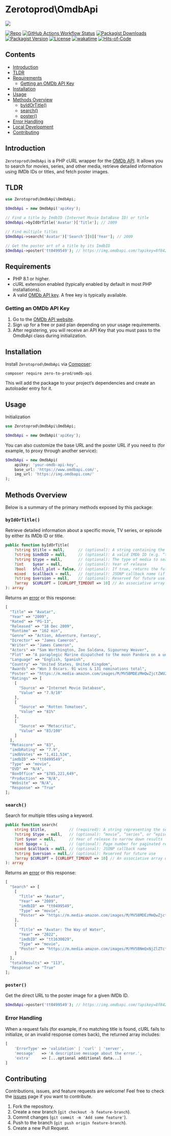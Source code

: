 # Zerotoprod\OmdbApi

![](art/logo.png)

[![Repo](https://img.shields.io/badge/github-gray?logo=github)](https://github.com/zero-to-prod/omdb-api)
[![GitHub Actions Workflow Status](https://img.shields.io/github/actions/workflow/status/zero-to-prod/omdb-api/test.yml?label=tests)](https://github.com/zero-to-prod/omdb-api/actions)
[![Packagist Downloads](https://img.shields.io/packagist/dt/zero-to-prod/omdb-api?color=blue)](https://packagist.org/packages/zero-to-prod/omdb-api/stats)
[![Packagist Version](https://img.shields.io/packagist/v/zero-to-prod/omdb-api?color=f28d1a)](https://packagist.org/packages/zero-to-prod/omdb-api)
[![License](https://img.shields.io/packagist/l/zero-to-prod/omdb-api?color=red)](https://github.com/zero-to-prod/omdb-api/blob/main/LICENSE.md)
[![wakatime](https://wakatime.com/badge/github/zero-to-prod/omdb-api.svg)](https://wakatime.com/badge/github/zero-to-prod/omdb-api)
[![Hits-of-Code](https://hitsofcode.com/github/zero-to-prod/omdb-api?branch=main)](https://hitsofcode.com/github/zero-to-prod/omdb-api/view?branch=main)

## Contents

- [Introduction](#introduction)
- [TLDR](#tldr)
- [Requirements](#requirements)
    - [Getting an OMDb API Key](#getting-an-omdb-api-key)
- [Installation](#installation)
- [Usage](#usage)
- [Methods Overview](#methods-overview)
    - [byIdOrTitle()](#byidortitle)
    - [search()](#search)
    - [poster()](#poster)
- [Error Handling](#error-handling)
- [Local Development](./LOCAL_DEVELOPMENT.md)
- [Contributing](#contributing)

## Introduction

`Zerotoprod\OmdbApi` is a PHP cURL wrapper for the [OMDb API](https://www.omdbapi.com/).
It allows you to search for movies, series, and other media, retrieve detailed information using IMDb IDs or titles, and fetch poster images.

## TLDR

```php
use Zerotoprod\OmdbApi\OmdbApi;

$OmdbApi = new OmdbApi('apiKey');

// Find a title by ImdbID (Internet Movie DataBase ID) or title
$OmdbApi->byIdOrTitle('Avatar')['Title']; // 2009

// Find multiple titles
$OmdbApi->search('Avatar')['Search'][0]['Year']; // 2009

// Get the poster art of a title by its ImdbID
$OmdbApi->poster('tt0499549'); // https://img.omdbapi.com/?apikey=8f8423aa&i=tt0499549
```

## Requirements

- PHP 8.1 or higher.
- cURL extension enabled (typically enabled by default in most PHP installations).
- A valid [OMDb API key](https://www.omdbapi.com/apikey.aspx). A free key is typically available.

### Getting an OMDb API Key

1. Go to the [OMDb API website](https://www.omdbapi.com/apikey.aspx).
2. Sign up for a free or paid plan depending on your usage requirements.
3. After registering, you will receive an API Key that you must pass to the OmdbApi class during initialization.

## Installation

Install `Zerotoprod\OmdbApi` via [Composer](https://getcomposer.org/):

```shell
composer require zero-to-prod/omdb-api
```

This will add the package to your project’s dependencies and create an autoloader entry for it.

## Usage

Initialization

```php
use Zerotoprod\OmdbApi\OmdbApi;

$OmdbApi = new OmdbApi('apiKey');
```

You can also customize the base URL and the poster URL if you need to (for example, to proxy through another service):

```php
$OmdbApi = new OmdbApi(
    apikey: 'your-omdb-api-key',
    base_url: 'https://www.omdbapi.com/',
    img_url: 'https://img.omdbapi.com/'
);
```

## Methods Overview

Below is a summary of the primary methods exposed by this package:

### `byIdOrTitle()`

Retrieve detailed information about a specific movie, TV series, or episode by either its IMDb ID or title.

```php
public function byIdOrTitle(
    ?string $title = null,      // (optional): A string containing the title to look up (e.g. “Avatar”)
    ?string $imdbID = null,     // (optional): A valid IMDb ID (e.g. “tt1285016”)
    ?string $type = null,       // (optional): The type of media to search for. Acceptable values are “movie”, “series”, "game", or “episode”.
    ?int    $year = null,       // (optional): Year of release
    ?bool   $full_plot = false, // (optional): If true, returns the full plot instead of a short summary
    mixed   $callback = null,   // (optional): JSONP callback name (if needed).
    ?string $version = null,    // (optional): Reserved for future use.
    ?array  $CURLOPT = [CURLOPT_TIMEOUT => 10] // An associative array of [cURL options](https://www.php.net/manual/en/function.curl-setopt.php). Defaults to [CURLOPT_TIMEOUT => 10].
): array
```

Returns an [error](#error-handling) or this response:

```php
[
  "Title" => "Avatar",
  "Year" => "2009",
  "Rated" => "PG-13",
  "Released" => "18 Dec 2009",
  "Runtime" => "162 min",
  "Genre" => "Action, Adventure, Fantasy",
  "Director" => "James Cameron",
  "Writer" => "James Cameron",
  "Actors" => "Sam Worthington, Zoe Saldana, Sigourney Weaver",
  "Plot" => "A paraplegic Marine dispatched to the moon Pandora on a unique mission becomes torn between following his orders and protecting the world he feels is his home.",
  "Language" => "English, Spanish",
  "Country" => "United States, United Kingdom",
  "Awards" => "Won 3 Oscars. 91 wins & 131 nominations total",
  "Poster" => "https://m.media-amazon.com/images/M/MV5BMDEzMmQwZjctZWU2My00MWNlLWE0NjItMDJlYTRlNGJiZjcyXkEyXkFqcGc@._V1_SX300.jpg",
  "Ratings" => [
    [
      "Source" => "Internet Movie Database",
      "Value" => "7.9/10"
    ],
    [
      "Source" => "Rotten Tomatoes",
      "Value" => "81%"
    ],
    [
      "Source" => "Metacritic",
      "Value" => "83/100"
    ]
  ],
  "Metascore" => "83",
  "imdbRating" => "7.9",
  "imdbVotes" => "1,411,534",
  "imdbID" => "tt0499549",
  "Type" => "movie",
  "DVD" => "N/A",
  "BoxOffice" => "$785,221,649",
  "Production" => "N/A",
  "Website" => "N/A",
  "Response" => "True"
];
```

### `search()`

Search for multiple titles using a keyword.

```php
public function search(
    string $title,          // (required): A string representing the search term (e.g. “Avatar”)
    ?string $type = null,   // (optional): “movie”, “series”, or “episode”
    ?int $year = null,      // Year of release to narrow down results
    ?int $page = 1,         // (optional): Page number for paginated results
    mixed $callback = null, // (optional): JSONP callback name
    ?string $version = null,// (optional): Reserved for future use
    ?array $CURLOPT = [CURLOPT_TIMEOUT => 10] // An associative array of [cURL options](https://www.php.net/manual/en/function.curl-setopt.php). Defaults to [CURLOPT_TIMEOUT => 10].
): array
```

Returns an [error](#error-handling) or this response:

```php
[
  "Search" => [
    [
      "Title" => "Avatar",
      "Year" => "2009",
      "imdbID" => "tt0499549",
      "Type" => "movie",
      "Poster" => "https://m.media-amazon.com/images/M/MV5BMDEzMmQwZjctZWU2My00MWNlLWE0NjItMDJlYTRlNGJiZjcyXkEyXkFqcGc@._V1_SX300.jpg"
    ],
    [
      "Title" => "Avatar: The Way of Water",
      "Year" => "2022",
      "imdbID" => "tt1630029",
      "Type" => "movie",
      "Poster" => "https://m.media-amazon.com/images/M/MV5BNmQxNjZlZTctMWJiMC00NGMxLWJjNTctNTFiNjA1Njk3ZDQ5XkEyXkFqcGc@._V1_SX300.jpg"
    ]
  ],
  "totalResults" => "113",
  "Response" => "True"
];
```

### `poster()`

Get the direct URL to the poster image for a given IMDb ID.

```php
$OmdbApi->poster('tt0499549'); // https://img.omdbapi.com/?apikey=8f8423aa&i=tt0499549
```

### Error Handling

When a request fails (for example, if no matching title is found, cURL fails to initialize, or an invalid response comes back), the returned array
includes:

```php
[
    'ErrorType' => 'validation' | 'curl' | 'server',
    'message'   => 'A descriptive message about the error.',
    'extra'     => [...optional additional data...]
]
```

## Contributing

Contributions, issues, and feature requests are welcome!
Feel free to check the [issues](https://github.com/zero-to-prod/omdb-api/issues) page if you want to contribute.

1. Fork the repository.
2. Create a new branch (`git checkout -b feature-branch`).
3. Commit changes (`git commit -m 'Add some feature'`).
4. Push to the branch (`git push origin feature-branch`).
5. Create a new Pull Request.